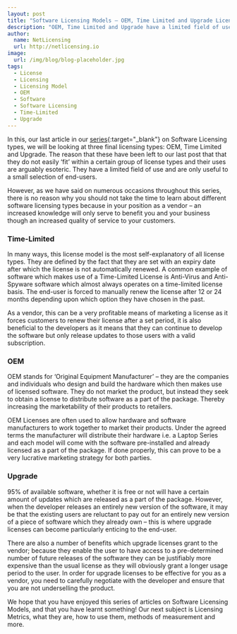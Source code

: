 ```yaml
---
layout: post
title: "Software Licensing Models – OEM, Time Limited and Upgrade Licenses"
description: "OEM, Time Limited and Upgrade have a limited field of use and are only useful to a small selection of end-users"
author:
  name: NetLicensing
  url: http://netlicensing.io
image:
  url: /img/blog/blog-placeholder.jpg
tags:
  - License
  - Licensing
  - Licensing Model
  - OEM
  - Software
  - Software Licensing
  - Time-Limited
  - Upgrade
---
```


In this, our last article in our [series](https://www.google.com/search?q=site%3Anetlicensing.io%20Software%20Licensing%20Models "Software Licensing Models"){:target="_blank"} on Software Licensing types, we will be looking at three final licensing types: OEM, Time Limited and Upgrade. The reason that these have been left to our last post that that they do not easily ‘fit’ within a certain group of license types and their uses are arguably esoteric. They have a limited field of use and are only useful to a small selection of end-users.

However, as we have said on numerous occasions throughout this series, there is no reason why you should not take the time to learn about different software licensing types because in your position as a vendor – an increased knowledge will only serve to benefit you and your business though an increased quality of service to your customers.

### Time-Limited

In many ways, this license model is the most self-explanatory of all license types. They are defined by the fact that they are set with an expiry date after which the license is not automatically renewed. A common example of software which makes use of a Time-Limited License is Anti-Virus and Anti-Spyware software which almost always operates on a time-limited license basis. The end-user is forced to manually renew the license after 12 or 24 months depending upon which option they have chosen in the past.

As a vendor, this can be a very profitable means of marketing a license as it forces customers to renew their license after a set period, it is also beneficial to the developers as it means that they can continue to develop the software but only release updates to those users with a valid subscription.

### OEM

OEM stands for ‘Original Equipment Manufacturer’ – they are the companies and individuals who design and build the hardware which then makes use of licensed software. They do not market the product, but instead they seek to obtain a license to distribute software as a part of the package. Thereby increasing the marketability of their products to retailers.

OEM Licenses are often used to allow hardware and software manufacturers to work together to market their products. Under the agreed terms the manufacturer will distribute their hardware i.e. a Laptop Series and each model will come with the software pre-installed and already licensed as a part of the package. If done properly, this can prove to be a very lucrative marketing strategy for both parties.

### Upgrade

95% of available software, whether it is free or not will have a certain amount of updates which are released as a part of the package. However, when the developer releases an entirely new version of the software, it may be that the existing users are reluctant to pay out for an entirely new version of a piece of software which they already own – this is where upgrade licenses can become particularly enticing to the end-user.

There are also a number of benefits which upgrade licenses grant to the vendor; because they enable the user to have access to a pre-determined number of future releases of the software they can be justifiably more expensive than the usual license as they will obviously grant a longer usage period to the user. In order for upgrade licenses to be effective for you as a vendor, you need to carefully negotiate with the developer and ensure that you are not underselling the product.

We hope that you have enjoyed this series of articles on Software Licensing Models, and that you have learnt something! Our next subject is Licensing Metrics, what they are, how to use them, methods of measurement and more.
